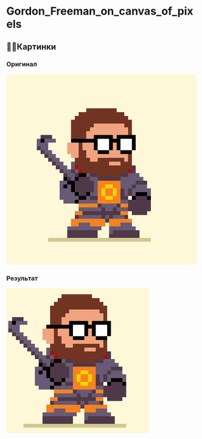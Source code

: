 # Gordon_Freeman_on_canvas_of_pixels
<h2>🕵🏻‍Картинки</h2>
<h3>Оригинал</h3>
<img src="./immages/d9pe29e-66c7c05d-631a-4375-a708-d9775fe5b6a6.png">
<h3>Результат</h3>
<img src="./immages/capture-20191213-165049.png">

